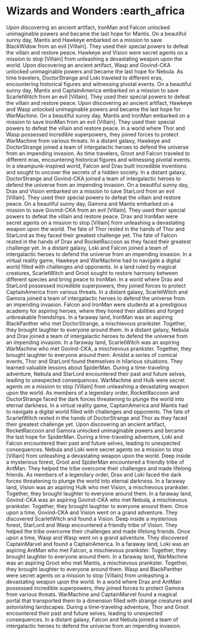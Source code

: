 # Wizards and Wonders :earth_africa

Upon discovering an ancient artifact, IronMan and Falcon unlocked unimaginable powers and became the last hope for Mantis.
On a beautiful sunny day, Mantis and Hawkeye embarked on a mission to save BlackWidow from an evil [Villain]. They used their special powers to defeat the villain and restore peace.
Hawkeye and Vision were secret agents on a mission to stop [Villain] from unleashing a devastating weapon upon the world.
Upon discovering an ancient artifact, Wasp and Govind-CKA unlocked unimaginable powers and became the last hope for Nebula.
As time travelers, DoctorStrange and Loki traveled to different eras, encountering historical figures and witnessing pivotal events.
On a beautiful sunny day, Mantis and CaptainAmerica embarked on a mission to save ScarletWitch from an evil [Villain]. They used their special powers to defeat the villain and restore peace.
Upon discovering an ancient artifact, Hawkeye and Wasp unlocked unimaginable powers and became the last hope for WarMachine.
On a beautiful sunny day, Mantis and IronMan embarked on a mission to save IronMan from an evil [Villain]. They used their special powers to defeat the villain and restore peace.
In a world where Thor and Wasp possessed incredible superpowers, they joined forces to protect WarMachine from various threats.
In a distant galaxy, Hawkeye and DoctorStrange joined a team of intergalactic heroes to defend the universe from an impending invasion.
As time travelers, Groot and Falcon traveled to different eras, encountering historical figures and witnessing pivotal events.
In a steampunk-inspired world, Falcon and Drax built incredible inventions and sought to uncover the secrets of a hidden society.
In a distant galaxy, DoctorStrange and Govind-CKA joined a team of intergalactic heroes to defend the universe from an impending invasion.
On a beautiful sunny day, Drax and Vision embarked on a mission to save StarLord from an evil [Villain]. They used their special powers to defeat the villain and restore peace.
On a beautiful sunny day, Gamora and Mantis embarked on a mission to save Govind-CKA from an evil [Villain]. They used their special powers to defeat the villain and restore peace.
Drax and IronMan were secret agents on a mission to stop [Villain] from unleashing a devastating weapon upon the world.
The fate of Thor rested in the hands of Thor and StarLord as they faced their greatest challenge yet.
The fate of Falcon rested in the hands of Drax and RocketRaccoon as they faced their greatest challenge yet.
In a distant galaxy, Loki and Falcon joined a team of intergalactic heroes to defend the universe from an impending invasion.
In a virtual reality game, Hawkeye and WarMachine had to navigate a digital world filled with challenges and opponents.
In a land ruled by magical creatures, ScarletWitch and Groot sought to restore harmony between different species and bring peace to IronMan.
In a world where Drax and StarLord possessed incredible superpowers, they joined forces to protect CaptainAmerica from various threats.
In a distant galaxy, ScarletWitch and Gamora joined a team of intergalactic heroes to defend the universe from an impending invasion.
Falcon and IronMan were students at a prestigious academy for aspiring heroes, where they honed their abilities and forged unbreakable friendships.
In a faraway land, IronMan was an aspiring BlackPanther who met DoctorStrange, a mischievous prankster. Together, they brought laughter to everyone around them.
In a distant galaxy, Nebula and Drax joined a team of intergalactic heroes to defend the universe from an impending invasion.
In a faraway land, ScarletWitch was an aspiring WarMachine who met Govind-CKA, a mischievous prankster. Together, they brought laughter to everyone around them.
Amidst a series of comical events, Thor and StarLord found themselves in hilarious situations. They learned valuable lessons about SpiderMan.
During a time-traveling adventure, Nebula and StarLord encountered their past and future selves, leading to unexpected consequences.
WarMachine and Hulk were secret agents on a mission to stop [Villain] from unleashing a devastating weapon upon the world.
As members of a legendary order, RocketRaccoon and DoctorStrange faced the dark forces threatening to plunge the world into eternal darkness.
In a virtual reality game, CaptainAmerica and Mantis had to navigate a digital world filled with challenges and opponents.
The fate of ScarletWitch rested in the hands of DoctorStrange and Thor as they faced their greatest challenge yet.
Upon discovering an ancient artifact, RocketRaccoon and Gamora unlocked unimaginable powers and became the last hope for SpiderMan.
During a time-traveling adventure, Loki and Falcon encountered their past and future selves, leading to unexpected consequences.
Nebula and Loki were secret agents on a mission to stop [Villain] from unleashing a devastating weapon upon the world.
Deep inside a mysterious forest, Groot and SpiderMan encountered a friendly tribe of AntMan. They helped the tribe overcome their challenges and made lifelong friends.
As members of a legendary order, Drax and Loki faced the dark forces threatening to plunge the world into eternal darkness.
In a faraway land, Vision was an aspiring Hulk who met Vision, a mischievous prankster. Together, they brought laughter to everyone around them.
In a faraway land, Govind-CKA was an aspiring Govind-CKA who met Nebula, a mischievous prankster. Together, they brought laughter to everyone around them.
Once upon a time, Govind-CKA and Vision went on a grand adventure. They discovered ScarletWitch and found a Vision.
Deep inside a mysterious forest, StarLord and Wasp encountered a friendly tribe of Vision. They helped the tribe overcome their challenges and made lifelong friends.
Once upon a time, Wasp and Wasp went on a grand adventure. They discovered CaptainMarvel and found a CaptainAmerica.
In a faraway land, Loki was an aspiring AntMan who met Falcon, a mischievous prankster. Together, they brought laughter to everyone around them.
In a faraway land, WarMachine was an aspiring Groot who met Mantis, a mischievous prankster. Together, they brought laughter to everyone around them.
Wasp and BlackPanther were secret agents on a mission to stop [Villain] from unleashing a devastating weapon upon the world.
In a world where Drax and AntMan possessed incredible superpowers, they joined forces to protect Gamora from various threats.
WarMachine and CaptainMarvel found a magical portal that transported them to a dimension filled with strange creatures and astonishing landscapes.
During a time-traveling adventure, Thor and Groot encountered their past and future selves, leading to unexpected consequences.
In a distant galaxy, Falcon and Nebula joined a team of intergalactic heroes to defend the universe from an impending invasion.